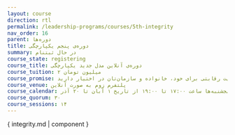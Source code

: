 ```yaml
---
layout: course
direction: rtl
permalink: /leadership-programs/courses/5th-integrity
nav_order: 16
parent: دوره‌ها
title: دوره‌ی پنجم یکپارچگی
summary: در حال ثبتنام
course_state: registering
course_title: دوره‌ی آنلاین مدل جدید یکپارچگی
course_tuition: ۲ میلیون تومان
course_promise: شما این دوره را در حالی ترک خواهید کرد که یک مسیر عملی برای افزایش چشمگیر بهره‌وری، کیفیت زندگی، ایجاد ارزش و مزیت رقابتی برای خود، خانواده و سازمان‌تان در اختیار دارید.
course_venue: پلتفرم زوم به صورت آنلاین
course_calendar: سه‌شنبه‌ها و پنجشنبه‌ها ساعت ۱۷:۰۰ تا ۱۹:۰۰ از تاریخ ۱ آبان تا ۲۰ آذر
course_quorum: ۳۰
course_sessions: ۱۴
---
```


{ integrity.md | component }

